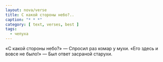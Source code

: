 ```yaml
---
layout: nova/verse
title: С какой стороны небо?..
caption: "* * *"
category: [ text, verses, best ]
tags:
  - чепуха
---
```

«С какой стороны небо?» —
Спросил раз комар у мухи.
«Его здесь и вовсе не было!» —
Был ответ засраной старухи.
